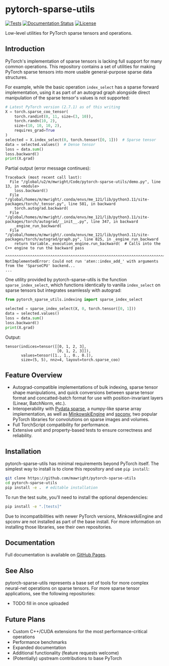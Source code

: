 # pytorch-sparse-utils

[![Tests](https://github.com/mawright/pytorch-sparse-utils/actions/workflows/tests.yml/badge.svg)](https://github.com/mawright/pytorch-sparse-utils/actions/workflows/tests.yml)
[![Documentation Status](https://github.com/mawright/pytorch-sparse-utils/actions/workflows/docs.yml/badge.svg)](https://mawright.github.io/pytorch-sparse-utils/)
[![License](https://img.shields.io/github/license/mawright/pytorch-sparse-utils)](https://github.com/mawright/pytorch-sparse-utils/blob/main/LICENSE)

Low-level utilities for PyTorch sparse tensors and operations.

## Introduction
PyTorch's implementation of sparse tensors is lacking full support for many common operations. This repository contains a set of utilities for making PyTorch sparse tensors into more usable general-purpose sparse data structures. 

For example, while the basic operation `index_select` has a sparse forward implementation, using it as part of an autograd graph alongside direct manipulation of the sparse tensor's values is not supported:
```python
# Latest PyTorch version (2.7.1) as of this writing
X = torch.sparse_coo_tensor(
    torch.randint(0, 11, size=(3, 10)),
    torch.randn(10, 2),
    size=(10, 10, 10, 2),
    requires_grad=True
)
selected = X.index_select(0, torch.tensor([0, 1]))  # Sparse tensor
data = selected.values()  # Dense tensor
loss = data.sum()
loss.backward()
print(X.grad)
```

Partial output (error message continues):
```
Traceback (most recent call last):
  File "/global/u2/m/mwright/Code/pytorch-sparse-utils/demo.py", line 13, in <module>
    loss.backward()
  File "/global/homes/m/mwright/.conda/envs/me_121/lib/python3.11/site-packages/torch/_tensor.py", line 581, in backward
    torch.autograd.backward(
  File "/global/homes/m/mwright/.conda/envs/me_121/lib/python3.11/site-packages/torch/autograd/__init__.py", line 347, in backward
    _engine_run_backward(
  File "/global/homes/m/mwright/.conda/envs/me_121/lib/python3.11/site-packages/torch/autograd/graph.py", line 825, in _engine_run_backward
    return Variable._execution_engine.run_backward(  # Calls into the C++ engine to run the backward pass
           ^^^^^^^^^^^^^^^^^^^^^^^^^^^^^^^^^^^^^^^^^^^^^^^^^^^^^^^^^^^^^^^^^^^^^^^^^^^^^^^^^^^^^^^^^^^^^^
NotImplementedError: Could not run 'aten::index_add_' with arguments from the 'SparseCPU' backend...
...
```

One utility provided by pytorch-sparse-utils is the function `sparse_index_select`, which functions identically to vanilla `index_select` on sparse tensors but integrates seamlessly with autograd:

```python
from pytorch_sparse_utils.indexing import sparse_index_select

selected = sparse_index_select(X, 0, torch.tensor([0, 1]))
data = selected.values()
loss = data.sum()
loss.backward()
print(X.grad)
```

Output:
```
tensor(indices=tensor([[0, 1, 2, 3],
                       [0, 1, 2, 3]]),
       values=tensor([1., 1., 0., 0.]),
       size=(5, 5), nnz=4, layout=torch.sparse_coo)
```

## Feature Overview
- Autograd-compatible implementations of bulk indexing, sparse tensor shape manipulations, and quick conversions between sparse tensor format and concatted-batch format for use with position-invariant layers (Linear, BatchNorm, etc.).
- Interoperability with [Pydata sparse](https://sparse.pydata.org/), a numpy-like sparse array implementation, as well as [MinkowskiEngine](https://github.com/NVIDIA/MinkowskiEngine) and [spconv](https://github.com/traveller59/spconv), two popular PyTorch libraries for convolutions on sparse images and volumes.
- Full TorchScript compatibility for performance.
- Extensive unit and property-based tests to ensure correctness and reliability.

## Installation
pytorch-sparse-utils has minimal requirements beyond PyTorch itself. The simplest way to install is to clone this repository and use `pip install`:
```bash
git clone https://github.com/mawright/pytorch-sparse-utils
cd pytorch-sparse-utils
pip install -e .  # editable installation
```
To run the test suite, you'll need to install the optional dependencies:
```bash
pip install -e ".[tests]"
```

Due to incompatibilities with newer PyTorch versions, MinkowskiEngine and spconv are not installed as part of the base install. For more information on installing those libraries, see their own repositories.

## Documentation
Full documentation is available on [GitHub Pages](https://mawright.github.io/pytorch-sparse-utils/).

## See Also
pytorch-sparse-utils represents a base set of tools for more complex neural-net operations on sparse tensors. For more sparse tensor applications, see the following repositories:
- TODO fill in once uploaded

## Future Plans
- Custom C++/CUDA extensions for the most performance-critical operations
- Performance benchmarks
- Expanded documentation
- Additional functionality (feature requests welcome)
- (Potentially) upstream contributions to base PyTorch
